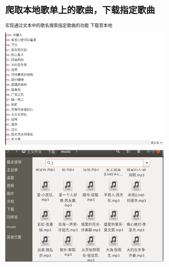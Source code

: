 # 爬取本地歌单上的歌曲，下载指定歌曲


实现通过文本中的歌名搜索指定歌曲的功能
下载至本地

![歌曲名称列表](/src/txt.png)  

![歌曲名称列表](/src/down.png)  
